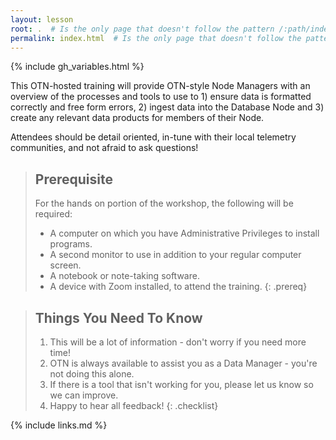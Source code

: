 ```yaml
---
layout: lesson
root: .  # Is the only page that doesn't follow the pattern /:path/index.html
permalink: index.html  # Is the only page that doesn't follow the pattern /:path/index.html
---
```


{% include gh_variables.html %}

This OTN-hosted training will provide OTN-style Node Managers with an overview of the processes and tools to use to 1) ensure data is formatted correctly and free form errors, 2) ingest data into the Database Node and 3) create any relevant data products for members of their Node.

Attendees should be detail oriented, in-tune with their local telemetry communities, and not afraid to ask questions!


> ## Prerequisite
>
> For the hands on portion of the workshop, the following will be required:
> - A computer on which you have Administrative Privileges to install programs. 
> - A second monitor to use in addition to your regular computer screen.
> - A notebook or note-taking software.
> - A device with Zoom installed, to attend the training. 
{: .prereq}

> ## Things You Need To Know
>
> 1.  This will be a lot of information - don't worry if you need more time!
> 1.  OTN is always available to assist you as a Data Manager - you're not doing this alone.
> 1.  If there is a tool that isn't working for you, please let us know so we can improve.
> 1.  Happy to hear all feedback!
{: .checklist}

{% include links.md %}

